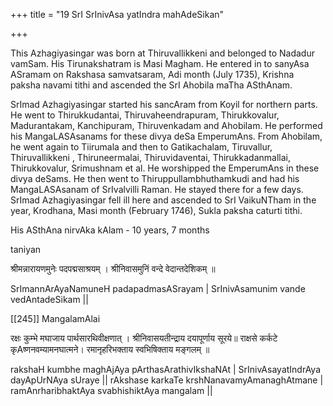 +++
title = "19 SrI SrInivAsa yatIndra mahAdeSikan"

+++

This Azhagiyasingar was born at Thiruvallikkeni and belonged to Nadadur vamSam. His Tirunakshatram is Masi Magham. He entered in to sanyAsa ASramam on Rakshasa samvatsaram, Adi month (July 1735), Krishna paksha navami tithi and ascended the SrI Ahobila maTha ASthAnam.

SrImad Azhagiyasingar started his sancAram from Koyil for northern parts. He went to Thirukkudantai, Thiruvaheendrapuram, Thirukkovalur, Madurantakam, Kanchipuram, Thiruvenkadam and Ahobilam. He performed his MangaLASAsanams for these divya deSa EmperumAns. From Ahobilam, he went again to Tiirumala and then to Gatikachalam, Tiruvallur, Thiruvallikkeni , Thiruneermalai, Thiruvidaventai, Thirukkadanmallai, Thirukkovalur, Srimushnam et al. He worshipped the EmperumAns in these divya deSams. He then went to Thiruppullambhuthamkudi and had his MangaLASAsanam of SrIvalvilli Raman. He stayed there for a few days. SrImad Azhagiyasingar fell ill here and ascended to SrI VaikuNTham in the year, Krodhana, Masi month (February 1746), Sukla paksha caturti tithi.

His ASthAna nirvAka kAlam - 10 years, 7 months

taniyan

श्रीमन्नारायणमुनेः पदपद्मसाश्रयम् ।
श्रीनिवासमुनिं वन्दे वेदान्तदेशिकम् ॥

SrImannArAyaNamuneH padapadmasASrayam | SrInivAsamunim vande vedAntadeSikam ||

[[245]] MangalamAlai

रक्षः कुम्भे मघाजाय पार्थसारथिवीक्षणात् ।
श्रीनिवासयतीन्द्राय दयापूर्णाय सूरये॥ राक्षसे कर्कटे कृAष्णनवम्यामनघात्मने। रमानृहरिभक्ताय स्वभिषिक्ताय मङ्गलम् ॥

rakshaH kumbhe maghAjAya pArthasArathivIkshaNAt | SrInivAsayatIndrAya dayApUrNAya sUraye || rAkshase karkaTe krshNanavamyAmanaghAtmane | ramAnrharibhaktAya svabhishiktAya mangalam ||



